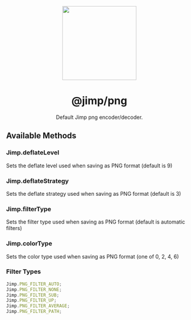 <div align="center">
  <img width="200" height="200"
    src="https://s3.amazonaws.com/pix.iemoji.com/images/emoji/apple/ios-11/256/crayon.png">
  <h1>@jimp/png</h1>
  <p>Default Jimp png encoder/decoder.</p>
</div>

## Available Methods

### Jimp.deflateLevel

Sets the deflate level used when saving as PNG format (default is 9)

### Jimp.deflateStrategy

Sets the deflate strategy used when saving as PNG format (default is 3)

### Jimp.filterType

Sets the filter type used when saving as PNG format (default is automatic filters)

### Jimp.colorType

Sets the color type used when saving as PNG format (one of 0, 2, 4, 6)

### Filter Types

```js
Jimp.PNG_FILTER_AUTO;
Jimp.PNG_FILTER_NONE;
Jimp.PNG_FILTER_SUB;
Jimp.PNG_FILTER_UP;
Jimp.PNG_FILTER_AVERAGE;
Jimp.PNG_FILTER_PATH;
```
